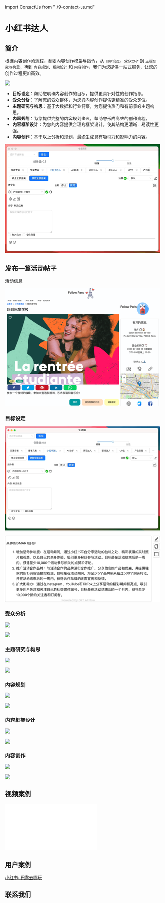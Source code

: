 import ContactUs from "../9-contact-us.md"

# 小红书达人

## 简介

根据内容创作的流程，制定内容创作模型与指令，从 `目标设定`、`受众分析` 到 `主题研究与构思`，再到 `内容规划`、`框架设计` 和 `内容创作`，我们为您提供一站式服务，让您的创作过程更加高效。

![](./img/2-xiaoHongShu/2023-11-02-img-13-DALL·E%202023-11-02%2019.07.46%20-%20Photo_%20A%20bold%20red%20and%20white%20backdrop.%20The%20'Little%20Red%20Book'%20logo%20dominates%20the%20center.%20To%20the%20left,%20there's%20a%20graphic%20of%20brainwaves%20denoting%20AI's%20infl.png)

- **目标设定**：帮助您明确内容创作的目标，提供更具针对性的创作指导。
- **受众分析**：了解您的受众群体，为您的内容创作提供更精准的受众定位。
- **主题研究与构思**：基于大数据和行业洞察，为您提供热门和有前景的主题构思。
- **内容规划**：为您提供完整的内容规划建议，帮助您形成高效的创作流程。
- **内容框架设计**：为您的内容提供合理的框架设计，使其结构更清晰，易读性更强。
- **内容创作**：基于以上分析和规划，最终生成具有吸引力和影响力的内容。

![](./img/2-xiaoHongShu/2023-10-20-img-4-xiaohongshu-proMode.gif)

## 发布一篇活动帖子

活动信息

![](./img/2-xiaoHongShu/2023-10-24-img-1-follow-paris-activity-la-rentree-etudiante-de-paris.png)

### 目标设定

![](./img/2-xiaoHongShu/2023-10-24-img-2-follow-paris-activity-la-rentree-etudiante-de-paris-demo-targetSetting.gif)

![](./img/2-xiaoHongShu/2023-10-24-img-3-follow-paris-activity-la-rentree-etudiante-de-paris-demo-targetSetting-2.png)

<!-- ```text
具体的SMART目标：
1.增加活动参与度：在活动期间，通过小红书平台分享活动的独特之处、精彩表演的实时照片和视频，以及自己的亲身体验，吸引更多粉丝参与活动。目标是在活动结束后的一周内，获得至少10,000个活动参与相关的点赞和评论。
2.推广活动合作品牌：与活动合作的品牌进行合作推广，分享他们的产品和优惠，并提供独家的折扣码或链接给粉丝。目标是在活动期间，为至少5个品牌带来超过500个购买转化，并在活动结束后的一周内，获得合作品牌的正面宣传和反馈。
3.扩大影响力：通过在Instagram、YouTube和TikTok上分享活动的精彩瞬间和亮点，吸引更多用户关注和关注自己的社交媒体账号。目标是在活动结束后的一个月内，获得至少10,000个新的关注者和订阅者.
``` -->

### 受众分析

![](./img/2-xiaoHongShu/2023-10-24-img-4-follow-paris-activity-la-rentree-etudiante-de-paris-demo-audienceAnalysis.gif)

![](./img/2-xiaoHongShu/2023-10-24-img-5-follow-paris-activity-la-rentree-etudiante-de-paris-demo-audienceAnalysis-2.png)

<!-- ```text
目标受众：大学生
痛点和需求：
1.社交需求：大学生常常渴望结交新朋友和参与社交活动，他们希望有机会与其他学生互动和建立联系。
2. 探险和挑战：大学生喜欢尝试新的体验和克服挑战，他们渴望参与刺激和具有挑战性的活动，带给他们成就感和兴奋感。
3. 艺术和文化：大学生对艺术和文化活动有浓厚的兴趣，他们渴望参与各种文化表演和艺术活动，拓宽自己的视野。
4.音乐和娱乐：大学生喜欢音乐和娱乐活动，他们期待能参与到音乐会和DJ表演等娱乐项目中，享受音乐和欢乐的氛围。
根据以上需求，可以通过以下方式吸引目标受众：
1.强调社交互动：在活动中强调与其他大学生互动的机会，可以组织小组活动或团队挑战，让大学生有机会结识新朋友并建立联系。
2.创造挑战性的体验：宣传活动中的逃脱游戏，强调其独特的挑战性和激动人心的元素，吸引喜欢冒险和克服困难的大学生参与。
3.强调艺术和文化活动：详细介绍活动中的艺术表演和文化活动，包括戏剧表演、舞蹈表演和音乐会，吸引对艺术和文化感兴趣的大学生参与。
4.引入音乐和娱乐元素：突出活动中的音乐会和DJ表演，强调音乐和娱乐的氛围，吸引喜欢音乐和娱乐的大学生参与。可以提及演出的音乐风格和表演者的背景，以吸引目标受众的兴趣
``` -->

### 主题研究与构思

![](./img/2-xiaoHongShu/2023-10-24-img-6-follow-paris-activity-la-rentree-etudiante-de-paris-demo-themeResearch.gif)

![](./img/2-xiaoHongShu/2023-10-24-img-7-follow-paris-activity-la-rentree-etudiante-de-paris-demo-themeResearch-2.png)

<!-- ```text
未来可能流行的内容主题或趋势包括：
1.多媒体互动体验：越来越多的活动将与参与者进行互动，通过融合艺术、科技和游戏元素，创造出独特的体验。比如在逃脱游戏中加入音乐、舞蹈和视觉表演，让参与者全身心地沉浸其中。
2.环保和可持续发展：随着人们对环境问题的关注日益增加，活动和表演将更加注重环保和可持续发展。有可能看到演出团队使用可回收材料、节能灯光和环保舞台布置，以及将环保主题融入到表演中。
3.多样化的文化交流：活动将更加注重跨文化交流和包容性，通过展示不同文化、音乐和舞蹈形式，促进人们之间的理解和友谊。例如，将不同地区的艺术表演融合在一起，创造出独特的文化碰撞和交流的机会。
这些趋势的出现，可以让参与者在活动中获得更加丰富多样的体验，同时也能够推动社交媒体达人在内容创作方面的发展，为粉丝们带来更加有趣和有意义的体验
``` -->

### 内容规划

![](./img/2-xiaoHongShu/2023-10-24-img-8-follow-paris-activity-la-rentree-etudiante-de-paris-demo-contentPlanning.gif)

![](./img/2-xiaoHongShu/2023-10-24-img-9-follow-paris-activity-la-rentree-etudiante-de-paris-demo-contentPlanning.png)

<!-- ```text
主题：独特夜晚的大型逃脱游戏、艺术表演和音乐会

内容计划：

1. 揭秘大型逃脱游戏：分享独特夜晚的大型逃脱游戏活动，包括场地、游戏玩法和挑战。通过文字和图片展示游戏过程，并提供一些攻略和提示，引导粉丝们一起参与。

2. 观赏艺术表演：介绍当晚的艺术表演，包括艺术家、演出内容和场地。提供个人的观赏感受和评价，分享独特的艺术创意和表演技巧。同时，推荐一些类似的表演给粉丝们，让他们也能体验到这一独特的夜晚。

3. 欣赏音乐会：详细介绍当晚的音乐会，包括乐队/歌手、曲目和演出地点。分享自己对音乐会的期待和期望，并在现场直播中与粉丝们实时互动。同时，提供一些关于乐队/歌手的背景故事和音乐推荐，增加粉丝们的参与度。

4. 夜晚穿搭指南：准备一份适合这个独特夜晚的穿搭指南，包括时尚元素、搭配技巧和品牌推荐。通过图片展示不同的穿搭方案，并解释每个元素的潮流趋势。鼓励粉丝们在活动中尝试这些时尚搭配，并分享自己的穿搭心得。

5. 独家优惠和合作：与世界顶级品牌合作，为粉丝们提供独家购物优惠。在内容中插入品牌广告，并提供购物链接和折扣码。同时，与品牌合作举办一些独家活动，如抽奖、赠品等，增加粉丝的参与和曝光度。

6. 旅行心得分享：结合这个独特夜晚的活动，分享一些旅行心得和购物建议。介绍活动所在城市的景点、美食和购物场所，包括自己的个人经历和推荐。提供实用的旅行攻略，帮助粉丝们更好地规划他们的旅行。

7. 多平台推广：将内容同时发布在Instagram、YouTube和TikTok上，通过图片、视频等形式展示活动现场和自己的参与感受。在各个平台上定期更新，与粉丝们互动并回答他们的问题。利用不同平台的特点，将内容传播给更多的人群。

通过以上的内容计划，我相信可以最大化参与和曝光，吸引更多的粉丝们一起享受这个独特的夜晚，并增加品牌合作的机会。
``` -->

### 内容框架设计

![](./img/2-xiaoHongShu/2023-10-24-img-10-follow-paris-activity-la-rentree-etudiante-de-paris-demo-contentFramworkDesign.gif)

![](./img/2-xiaoHongShu/2023-10-24-img-11-follow-paris-activity-la-rentree-etudiante-de-paris-demo-contentFramworkDesign.png)

<!-- ```text
这个内容计划看起来非常完整和具有吸引力！以下是一些建议，以使你的内容与大学生产生更多的共鸣：
1.引入大学生活元素：在分享逃脱游戏、艺术表演和音乐会的同时，提到这些活动对大学生的吸引力和适用性。比如，逃脱游戏可以作为一个团队建设的活动，艺术表演可以作为一个文化交流的机会，音乐会可以作为一个放松和狂欢的时刻。通过这样的角度，让大学生们觉得这些活动能够为他们带来不仅仅是娱乐，还能与他们的生活和价值观产生共鸣。
2.在穿搭指南中融入大学生时尚趋势：了解大学生们的时尚偏好和流行趋势，将这些元素融入到你的穿搭指南中。例如，探讨大学生们喜欢的品牌、风格和搭配方式，同时提供一些经济实惠的购物建议。这样可以让大学生们感到你对他们的了解，并提供实用的时尚建议。
3. 增加学生优惠和折扣：在独家优惠和合作中，与品牌合作提供专门针对大学生的优惠和折扣。这样可以吸引更多的大学生参与，并使他们觉得你的内容对他们有帮助和价值。
4.与大学生互动：在不同平台上与大学生粉丝互动，回答他们的问题，听取他们的建议和意见。可以通过进行问答、投票、调查等方式，增加与大学生的互动性。这不仅可以帮助你更好地了解他们的需求和兴趣，还可以增加他们对你的内容的参与感和归属感。
5.分享个人的大学生活经历：在分享旅行心得时，可以分享一些你自己的大学生活经历和回忆。例如，与大学生们分享你在大学期间参加的类似活动，以及你对这些活动的感受和收获。这样可以让大学生们感到你与他们有共同的经历和话题，加强与他们之间的连接和共鸣。
希望这些建议对你的内容计划有所帮助！祝你在小红书上取得更大的成功
``` -->

### 内容创作

![](./img/2-xiaoHongShu/2023-10-24-img-12-follow-paris-activity-la-rentree-etudiante-de-paris-demo-contentCreation.gif)

![](./img/2-xiaoHongShu/2023-10-24-img-13-follow-paris-activity-la-rentree-etudiante-de-paris-demo-contentCreation.png)

<!-- ```text
【独家盛宴】探索艺术、迷题和挑战！如
大家好！我是你们的小红书达人，今天要给大家带来一个超级独特的活动！🎉
🏰 在巴黎的神秘Hotel de Ville，Maison Étudiante 举办了一场令人兴奋的活动，让你置身于艺术、脑筋急转弯和音乐的世界！💃
🌐 这是一次互联的沉浸体验，你将与朋友们一起解决生态转型主题的谜团，展现你们团队精神和智慧的力量！🔑
✨ 活动包括令人兴奋的逃生游戏，精彩的戏剧表演，动感的舞蹈表演，还有一场震撼人心的音乐会！🎧
💃 最后，我们将以一场电子音乐DJ表演为活动画上句号，让你在音乐的海洋中尽情放松！🎉
📍 活动具体信息：时间：xX月XX日（周六）晚上8点地点：巴黎Hotel de Ville 交通：地铁XX号线
XX站下车 价格：XX欧元/人 预约链接：xXXXXXXXXX
🔥 这场盛宴只能容纳有限的人数，所以赶快通过预约链接报名吧！不要错过这个难得的机会！🔥
#艺术之夜＃谜团挑战 ＃巴黎活动 ＃音乐盛会 #Hoteldeville #沉浸体验
``` -->

## 视频案例

<iframe src="//player.bilibili.com/player.html?aid=915921783&bvid=BV13u4y1C7jF&cid=1265469812&p=1" scrolling="no" border="0" frameBorder="no" framespacing="0" allowFullScreen> </iframe>

## 用户案例

[小红书: 巴黎去哪玩](/docs/application-scenarios/user-testimonial#小红书达人)

## 联系我们

<ContactUs/>
